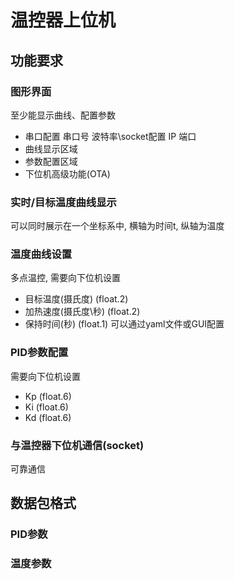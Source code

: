# 温控器上位机
## 功能要求
### 图形界面
至少能显示曲线、配置参数
 - 串口配置 串口号 波特率\socket配置 IP 端口
 - 曲线显示区域
 - 参数配置区域
 - 下位机高级功能(OTA)
### 实时/目标温度曲线显示
可以同时展示在一个坐标系中, 横轴为时间t, 纵轴为温度
### 温度曲线设置
多点温控, 需要向下位机设置
 - 目标温度(摄氏度) (float.2)
 - 加热速度(摄氏度\秒) (float.2)
 - 保持时间(秒) (float.1)
可以通过yaml文件或GUI配置
### PID参数配置
需要向下位机设置
 - Kp (float.6)
 - Ki (float.6)
 - Kd (float.6)
### 与温控器下位机通信(socket)
可靠通信

## 数据包格式
### PID参数

### 温度参数

